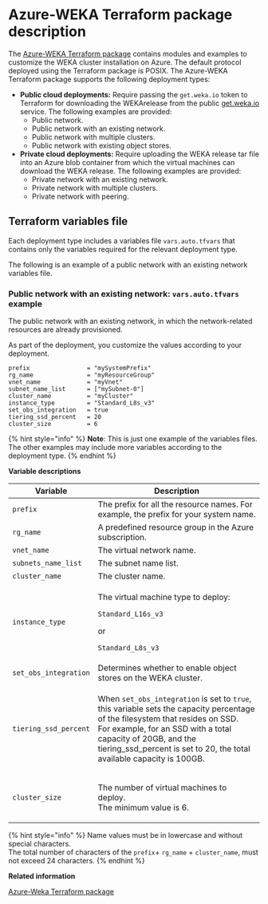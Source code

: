# Azure-WEKA Terraform package description

The [Azure-WEKA Terraform package](https://github.com/weka/terraform-azure-weka) contains modules and examples to customize the WEKA cluster installation on Azure. The default protocol deployed using the Terraform package is POSIX. The Azure-WEKA Terraform package supports the following deployment types:

* **Public cloud deployments:** Require passing the `get.weka.io` token to Terraform for downloading the WEKArelease from the public [get.weka.io](https://get.weka.io) service. The following examples are provided:
  * Public network.
  * Public network with an existing network.
  * Public network with multiple clusters.
  * Public network with existing object stores.
* **Private cloud deployments:** Require uploading the WEKA release tar file into an Azure blob container from which the virtual machines can download the WEKA release. The following examples are provided:
  * Private network with an existing network.
  * Private network with multiple clusters.
  * Private network with peering.

## Terraform variables file

Each deployment type includes a variables file `vars.auto.tfvars` that contains only the variables required for the relevant deployment type.

The following is an example of a public network with an existing network variables file.

### Public network with an existing network: `vars.auto.tfvars` example&#x20;

The public network with an existing network, in which the network-related resources are already provisioned.

As part of the deployment, you customize the values according to your deployment.

```
prefix                = "mySystemPrefix"
rg_name               = "myResourceGroup"
vnet_name             = "myVnet"
subnet_name_list      = ["mySubnet-0"]
cluster_name          = "myCluster"
instance_type         = "Standard_L8s_v3"
set_obs_integration   = true
tiering_ssd_percent   = 20
cluster_size          = 6

```

{% hint style="info" %}
**Note**: This is just one example of the variables files. The other examples may include more variables according to the deployment type.
{% endhint %}

**Variable descriptions**

| Variable              | Description                                                                                                                                                                                                                                                                                            |
| --------------------- | ------------------------------------------------------------------------------------------------------------------------------------------------------------------------------------------------------------------------------------------------------------------------------------------------------ |
| `prefix`              | The prefix for all the resource names. For example, the prefix for your system name.                                                                                                                                                                                                                   |
| `rg_name`             | A predefined resource group in the Azure subscription.                                                                                                                                                                                                                                                 |
| `vnet_name`           | The virtual network name.                                                                                                                                                                                                                                                                              |
| `subnets_name_list`   | The subnet name list.                                                                                                                                                                                                                                                                                  |
| `cluster_name`        | The cluster name.                                                                                                                                                                                                                                                                                      |
| `instance_type`       | <p>The virtual machine type to deploy:</p><p><code>Standard_L16s_v3</code></p><p>or</p><p><code>Standard_L8s_v3</code></p>                                                                                                                                                                             |
| `set_obs_integration` | Determines whether to enable object stores on the WEKA cluster.                                                                                                                                                                                                                                        |
| `tiering_ssd_percent` | <p>When <code>set_obs_integration</code> is set to <code>true</code>, this variable sets the capacity percentage of the filesystem that resides on SSD.<br>For example, for an SSD with a total capacity of 20GB, and the tiering_ssd_percent is set to 20, the total available capacity is 100GB.</p> |
| `cluster_size`        | <p>The number of virtual machines to deploy. <br>The minimum value is 6.</p>                                                                                                                                                                                                                           |

{% hint style="info" %}
Name values must be in lowercase and without special characters.\
The total number of characters of the `prefix`+ `rg_name` + `cluster_name`, must not exceed 24 characters.
{% endhint %}

**Related information**

[Azure-Weka Terraform package](https://github.com/weka/terraform-azr-weka)
